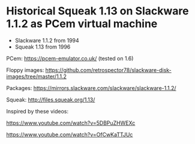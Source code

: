 # Historical Squeak 1.13 on Slackware 1.1.2 as PCem virtual machine

* Slackware 1.1.2 from 1994
* Squeak 1.13 from 1996

PCem: https://pcem-emulator.co.uk/ (tested on 1.6)

Floppy images: https://github.com/retrospector78/slackware-disk-images/tree/master/1.1.2

Packages: https://mirrors.slackware.com/slackware/slackware-1.1.2/

Squeak: http://files.squeak.org/1.13/

Inspired by these videos:

https://www.youtube.com/watch?v=5DBPuZHWEXc

https://www.youtube.com/watch?v=OfCwKaTTJUc
